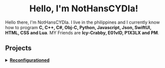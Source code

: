 <h1 align="center">Hello, I'm NotHansCYDIa!</h1>

Hello there, I'm NotHansCYDIa. I live in the philippines and I currently know how to program <b>C, C++, C#, Obj-C, Python, Javascript, Json, SwiftUI, HTML, CSS and Lua</b>. MY Friends are <b>Icy-Crabby, E01vlD, P1X3LX and PM</b>.
  
 
<h2>Projects</h2>

<details><summary><b><a href="https://github.com/NotHansCYDIa/Reconfigurationed">Reconfigurationed</a></b></summary>
<p>

```markdown

# Reconfigurationed
| A terminal alt with custom commands
| made with C# on a macOS

# Compatible
| MacOS: Compatible
| Linux: Compatible
| Windows: Incompatible
```



</p>
</details>





  
  
<!---!

NotHansCYDIa/NotHansCYDIa is a ✨ special ✨ repository because its `README.md` (this file) appears on your GitHub profile.
You can click the Preview link to take a look at your changes.
--->

